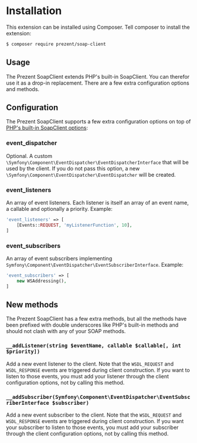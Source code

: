 Installation
============

This extension can be installed using Composer. Tell composer to install the extension:

```bash
$ composer require prezent/soap-client
```

## Usage

The Prezent SoapClient extends PHP's built-in SoapClient. You can therefor use it as a drop-in replacement.
There are a few extra configuration options and methods.

## Configuration

The Prezent SoapClient supports a few extra configuration options on top of [PHP's built-in SoapClient options](http://php.net/manual/en/soapclient.soapclient.php):

### event\_dispatcher

Optional. A custom `\Symfony\Component\EventDispatcher\EventDispatcherInterface` that will be used by the client. If you do not
pass this option, a new `\Symfony\Component\EventDispatcher\EventDispatcher` will be created.

### event\_listeners

An array of event listeners. Each listener is itself an array of an event name, a callable and optionally a priority. Example:

```php
'event_listeners' => [
    [Events::REQUEST, 'myListenerFunction', 10],
]
```

### event\_subscribers

An array of event subscribers implementing `Symfony\Component\EventDispatcher\EventSubscriberInterface`. Example:

```php
'event_subscribers' => [
    new WSAddressing(),
]
```

## New methods

The Prezent SoapClient has a few extra methods, but all the methods have been prefixed with
double underscores like PHP's built-in methods and should not clash with any of your SOAP methods.

### `__addListener(string $eventName, callable $callable[, int $priority])`

Add a new event listener to the client. Note that the `WSDL_REQUEST` and `WSDL_RESPONSE` events are triggered during client
construction. If you want to listen to those events, you must add your listener through the client configuration options,
not by calling this method.

### `__addSubscriber(Symfony\Component\EventDispatcher\EventSubscriberInterface $subscriber)`

Add a new event subscriber to the client. Note that the `WSDL_REQUEST` and `WSDL_RESPONSE` events are triggered during client
construction. If you want your subscriber to listen to those events, you must add your subscriber through the client
configuration options, not by calling this method.

